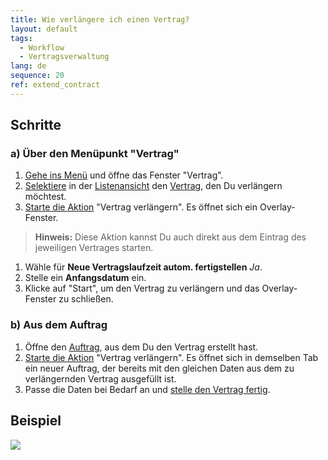 ```yaml
---
title: Wie verlängere ich einen Vertrag?
layout: default
tags:
  - Workflow
  - Vertragsverwaltung
lang: de
sequence: 20
ref: extend_contract
---
```


## Schritte

### a) Über den Menüpunkt "Vertrag"
1. [Gehe ins Menü](Menu) und öffne das Fenster "Vertrag".
1. [Selektiere](AuswahlBelege) in der [Listenansicht](Ansichten#listenansicht) den [Vertrag](Abonnementvertrag_erfassen), den Du verlängern möchtest.
1. [Starte die Aktion](AktionStarten#aktionsmenue) "Vertrag verlängern". Es öffnet sich ein Overlay-Fenster.
 >**Hinweis:** Diese Aktion kannst Du auch direkt aus dem Eintrag des jeweiligen Vertrages starten.

1. Wähle für **Neue Vertragslaufzeit autom. fertigstellen** *Ja*.
1. Stelle ein **Anfangsdatum** ein.
1. Klicke auf "Start", um den Vertrag zu verlängern und das Overlay-Fenster zu schließen.

### b) Aus dem Auftrag
1. Öffne den [Auftrag](Menu), aus dem Du den Vertrag erstellt hast.
1. [Starte die Aktion](AktionStarten#aktionsmenue) "Vertrag verlängern". Es öffnet sich in demselben Tab ein neuer Auftrag, der bereits mit den gleichen Daten aus dem zu verlängernden Vertrag ausgefüllt ist.
1. Passe die Daten bei Bedarf an und [stelle den Vertrag fertig](BelegverarbeitungFertigstellen).

## Beispiel
![](assets/Vertrag_verlaengern.gif)
